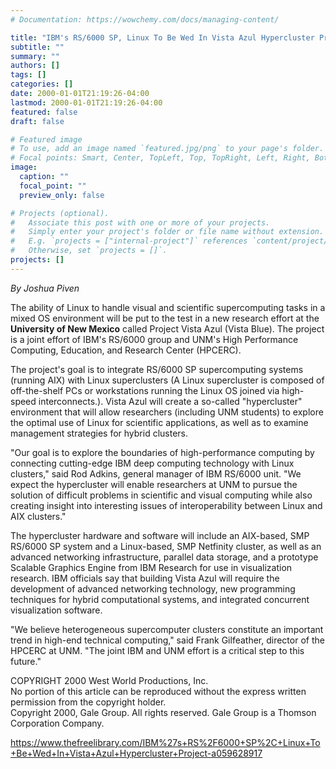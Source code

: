 ```yaml
---
# Documentation: https://wowchemy.com/docs/managing-content/

title: "IBM's RS/6000 SP, Linux To Be Wed In Vista Azul Hypercluster Project"
subtitle: ""
summary: ""
authors: []
tags: []
categories: []
date: 2000-01-01T21:19:26-04:00
lastmod: 2000-01-01T21:19:26-04:00
featured: false
draft: false

# Featured image
# To use, add an image named `featured.jpg/png` to your page's folder.
# Focal points: Smart, Center, TopLeft, Top, TopRight, Left, Right, BottomLeft, Bottom, BottomRight.
image:
  caption: ""
  focal_point: ""
  preview_only: false

# Projects (optional).
#   Associate this post with one or more of your projects.
#   Simply enter your project's folder or file name without extension.
#   E.g. `projects = ["internal-project"]` references `content/project/deep-learning/index.md`.
#   Otherwise, set `projects = []`.
projects: []
---
```


*By Joshua Piven*

The ability of Linux to handle visual and scientific supercomputing tasks in a mixed OS environment will be put to the test in a new research effort at the **University of New Mexico** called Project Vista Azul (Vista Blue). The project is a joint effort of IBM's RS/6000 group and UNM's High Performance Computing, Education, and Research Center (HPCERC).

The project's goal is to integrate RS/6000 SP supercomputing systems (running AIX) with Linux superclusters (A Linux supercluster is composed of off-the-shelf PCs or workstations running the Linux OS joined via high-speed interconnects.). Vista Azul will create a so-called "hypercluster" environment that will allow researchers (including UNM students) to explore the optimal use of Linux for scientific applications, as well as to examine management strategies for hybrid clusters.

"Our goal is to explore the boundaries of high-performance computing by connecting cutting-edge IBM deep computing technology with Linux clusters," said Rod Adkins, general manager of IBM RS/6000 unit. "We expect the hypercluster will enable researchers at UNM to pursue the solution of difficult problems in scientific and visual computing while also creating insight into interesting issues of interoperability between Linux and AIX clusters."

The hypercluster hardware and software will include an AIX-based, SMP RS/6000 SP system and a Linux-based, SMP Netfinity cluster, as well as an advanced networking infrastructure, parallel data storage, and a prototype Scalable Graphics Engine from IBM Research for use in visualization research. IBM officials say that building Vista Azul will require the development of advanced networking technology, new programming techniques for hybrid computational systems, and integrated concurrent visualization software.

"We believe heterogeneous supercomputer clusters constitute an important trend in high-end technical computing," said Frank Gilfeather, director of the HPCERC at UNM. "The joint IBM and UNM effort is a critical step to this future."

COPYRIGHT 2000 West World Productions, Inc.  
No portion of this article can be reproduced without the express written permission from the copyright holder.  
Copyright 2000, Gale Group. All rights reserved. Gale Group is a Thomson Corporation Company.

https://www.thefreelibrary.com/IBM%27s+RS%2F6000+SP%2C+Linux+To+Be+Wed+In+Vista+Azul+Hypercluster+Project-a059628917
